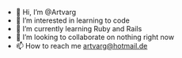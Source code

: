 - 👋 Hi, I’m @Artvarg
- 👀 I’m interested in learning to code
- 🌱 I’m currently learning Ruby and Rails
- 💞️ I’m looking to collaborate on nothing right now
- 📫 How to reach me artvarg@hotmail.de

<!---
Artvarg/Artvarg is a ✨ special ✨ repository because its `README.md` (this file) appears on your GitHub profile.
You can click the Preview link to take a look at your changes.
--->
